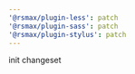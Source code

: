 ```yaml
---
'@rsmax/plugin-less': patch
'@rsmax/plugin-sass': patch
'@rsmax/plugin-stylus': patch
---
```


init changeset
